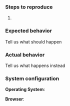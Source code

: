 ### Steps to reproduce

1.

### Expected behavior

Tell us what should happen

### Actual behavior

Tell us what happens instead

### System configuration

**Operating System**:

**Browser**:
